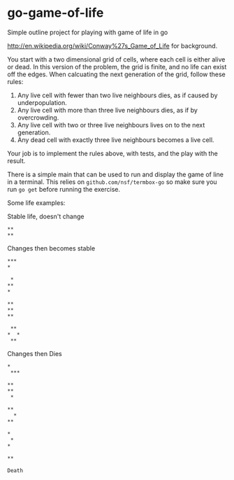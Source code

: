 # go-game-of-life
Simple outline project for playing with game of life in go

http://en.wikipedia.org/wiki/Conway%27s_Game_of_Life for background.

You start with a two dimensional grid of cells, where each cell is either alive or dead. In this version of the problem, the grid is finite, and no life can exist off the edges. When calcuating the next generation of the grid, follow these rules:

   1. Any live cell with fewer than two live neighbours dies, as if caused by underpopulation.
   2. Any live cell with more than three live neighbours dies, as if by overcrowding.
   3. Any live cell with two or three live neighbours lives on to the next generation.
   4. Any dead cell with exactly three live neighbours becomes a live cell.

Your job is to implement the rules above, with tests, and the play with the result.

There is a simple main that can be used to run and display the game of line in a terminal. This relies on `github.com/nsf/termbox-go` so make sure you run `go get` before running the exercise.

Some life examples:

Stable life, doesn't change
```
**
**
```

Changes then becomes stable
```
***
*
```
```
 *
**
*
```
```
**
**
**
```
```
 ** 
*  *
 **
```

Changes then Dies
```
*
 ***
```
```
**
**
 *
```
```
**
  *
**
```
```
*
 *
*
```
```
**
```
```
Death
```
